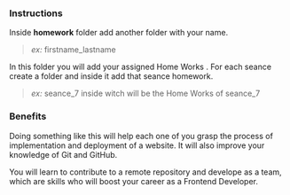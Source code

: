 ### Instructions

Inside **homework** folder add another folder with your name.

> _ex:_ firstname_lastname

In this folder you will add your assigned Home Works .
For each seance create a folder and inside it add that seance homework.

> _ex:_ seance_7 inside witch will be the Home Works of seance_7

### Benefits

Doing something like this will help each one of you grasp the process of implementation and deployment of a website. It will also improve your knowledge of Git and GitHub.

You will learn to contribute to a remote repository and develope as a team, which are skills who will boost your career as a Frontend Developer.
